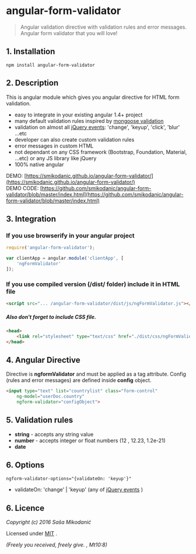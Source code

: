 # angular-form-validator
> Angular validation directive with validation rules and error messages. Angular form validator that you will love!



## 1. Installation
`npm install angular-form-validator`



## 2. Description
This is angular module which gives you angular directive for HTML form validation.
- easy to integrate in your existing angular 1.4+ project
- many default validation rules inspired by [mongoose validation](http://mongoosejs.com/docs/validation.html)
- validation on almost all [jQuery events](https://api.jquery.com/category/events/): 'change', 'keyup', 'click', 'blur' ...etc
- developer can also create custom validation rules
- error messages in custom HTML
- not dependant on any CSS framework (Bootstrap, Foundation, Material, ...etc) or any JS library like jQuery
- 100% native angular

DEMO: [https://smikodanic.github.io/angular-form-validator/](https://smikodanic.github.io/angular-form-validator/)<br>
DEMO CODE: [https://github.com/smikodanic/angular-form-validator/blob/master/index.html](https://github.com/smikodanic/angular-form-validator/blob/master/index.html)


## 3. Integration

### If you use browserify in your angular project

```javascript
require('angular-form-validator');

var clientApp = angular.module('clientApp', [
    'ngFormValidator'
]);
```

### If you use compiled version (/dist/ folder) include it in HTML file

```html
<script src="... /angular-form-validator/dist/js/ngFormValidator.js"></script>
```

##### Also don't forget to include CSS file.
```html
<head>
	<link rel="stylesheet" type="text/css" href="./dist/css/ngFormValidator.css">
</head>
```


## 4. Angular Directive
Directive is **ngformValidator** and must be applied as a tag attribute.
Config (rules and error messages) are defined inside **config** object.

```html
<input type="text" list="countrylist" class="form-control"
	ng-model="userDoc.country"
	ngform-validator="configObject">
```



## 5. Validation rules

- **string** - accepts any string value
- **number** - accepts integer or float numbers (12 , 12.23, 1.2e-21)
- **date**



## 6. Options

```html
ngform-validator-options="{validateOn: 'keyup'}"
```

- validateOn: 'change' | 'keyup' (any of [jQuery events](https://api.jquery.com/category/events/) )




## 6. Licence
*Copyright (c) 2016 Saša Mikodanić*

Licensed under [MIT](https://opensource.org/licenses/MIT) .

*(Freely you received, freely give. , Mt10:8)*


